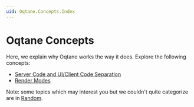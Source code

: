 ```yaml
---
uid: Oqtane.Concepts.Index
---
```


# Oqtane Concepts

Here, we explain why Oqtane works the way it does.
Explore the following concepts:

* [Server Code and UI/Client Code Separation](xref:Oqtane.Concepts.ServerClientCodeSeparation.Index)
* [Render Modes](xref:Oqtane.Concepts.RenderModes.Index)

Note: some topics which may interest you but we couldn't quite categorize are in [Random](xref:Oqtane.Random.Index).